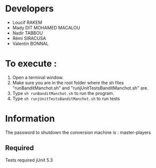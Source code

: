 # Developers
* Loucif RAKEM  
* Mady DIT MOHAMED MACALOU  
* Nadir TABBOU  
* Rémi SIRACUSA  
* Valentin BONNAL

# To execute :
1. Open a terminal window.
2. Make sure you are in the root folder where the sh files "runBanditManchot.sh" and "runjUnitTestsBanditManchot.sh" are.
3. Type `sh runBanditManchot.sh` to run the program.
4. Type `sh runjUnitTestsBanditManchot.sh` to run tests

# Information
The password to shutdown the conversion machine is : master-players

## Required
Tests required jUnit 5.3
